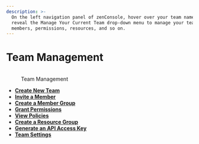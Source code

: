 ```yaml
---
description: >-
  On the left navigation panel of zenConsole, hover over your team name to
  reveal the Manage Your Current Team drop-down menu to manage your teams,
  members, permissions, resources, and so on.
---
```


# Team Management

<figure><img src="https://support.zenlayer.com/servlet/rtaImage?eid=ka06S0000019MPV&#x26;feoid=00N3h00000EQw1z&#x26;refid=0EM6S0000061U3Q" alt=""><figcaption><p>Team Management</p></figcaption></figure>

* ****[**Create New Team**](create-new-team.md)****
* ****[**Invite a Member**](invite-a-member.md)****
* ****[**Create a Member Group**](create-a-member-group.md)****
* ****[**Grant Permissions**](grant-permission.md)****
* ****[**View Policies**](view-policies.md)****
* ****[**Create a Resource Group**](create-a-resource-group.md)****
* ****[**Generate an API Access Key**](generate-an-api-access-key.md)****
* ****[**Team Settings**](team-settings.md)****

